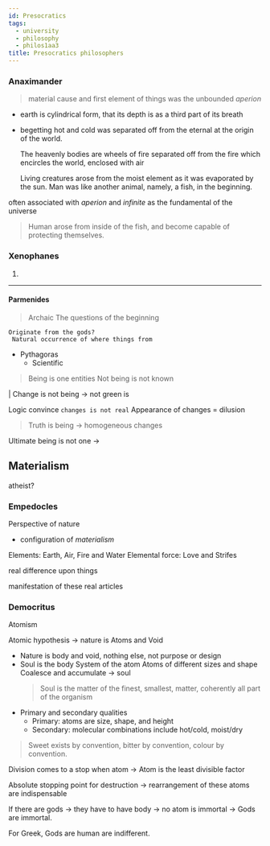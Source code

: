 ```yaml
---
id: Presocratics
tags:
  - university
  - philosophy
  - philos1aa3
title: Presocratics philosophers
---
```


### Anaximander

> material cause and first element of things was the unbounded _aperion_

- earth is cylindrical form, that its depth is as a third part of its breath
- begetting hot and cold was separated off from the eternal at the origin of the world.

  The heavenly bodies are wheels of fire separated off from the fire which encircles the world, enclosed with air

  Living creatures arose from the moist element as it was evaporated by the sun. Man was like another animal, namely, a fish, in the beginning.

often associated with _aperion_ and _infinite_ as the fundamental of the universe

> Human arose from inside of the fish, and become capable of protecting themselves.

### Xenophanes

1.

---

#### Parmenides

> Archaic
> The questions of the beginning

    Originate from the gods?
     Natural occurrence of where things from

- Pythagoras
  - Scientific

> Being is one entities
> Not being is not known

| Change is not being -> not green is

Logic convince `changes is not real`
Appearance of changes = dilusion

> Truth is being -> homogeneous changes

Ultimate being is not one ->

## Materialism

atheist?

### Empedocles

Perspective of nature

- configuration of _materialism_

Elements: Earth, Air, Fire and Water
Elemental force: Love and Strifes

real difference upon things

manifestation of these real articles

### Democritus

Atomism

Atomic hypothesis -> nature is Atoms and Void

- Nature is body and void, nothing else, not purpose or design
- Soul is the body
  System of the atom
  Atoms of different sizes and shape
  Coalesce and accumulate -> soul
  > Soul is the matter of the finest, smallest, matter, coherently all part of the organism
- Primary and secondary qualities
  - Primary: atoms are size, shape, and height
  - Secondary: molecular combinations include hot/cold, moist/dry

> Sweet exists by convention, bitter by convention, colour by convention.

Division comes to a stop when atom -> Atom is the least divisible factor

Absolute stopping point for destruction -> rearrangement of these atoms are indispensable

If there are gods -> they have to have body -> no atom is immortal
-> Gods are immortal.

For Greek, Gods are human are indifferent.
